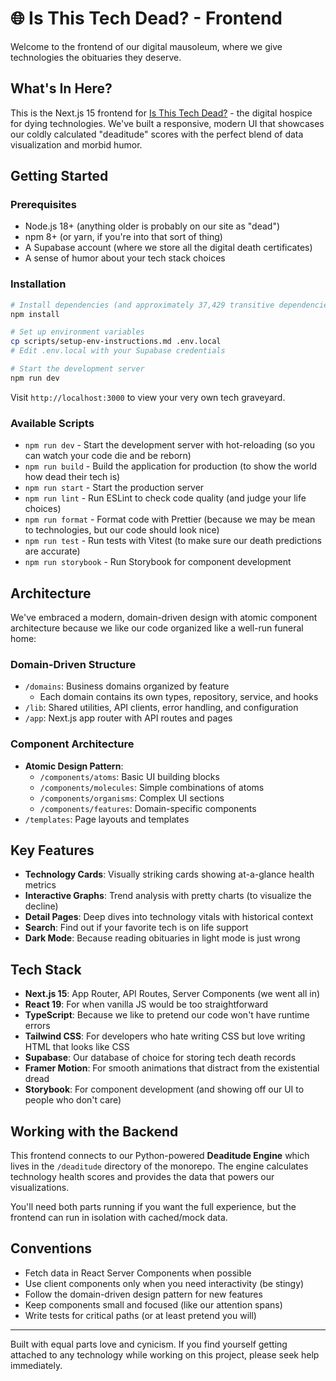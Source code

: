# 🌐 Is This Tech Dead? - Frontend

Welcome to the frontend of our digital mausoleum, where we give technologies the obituaries they deserve.

## What's In Here?

This is the Next.js 15 frontend for [Is This Tech Dead?](https://www.isthistechdead.com) - the digital hospice for dying technologies. We've built a responsive, modern UI that showcases our coldly calculated "deaditude" scores with the perfect blend of data visualization and morbid humor.

## Getting Started

### Prerequisites

- Node.js 18+ (anything older is probably on our site as "dead")
- npm 8+ (or yarn, if you're into that sort of thing)
- A Supabase account (where we store all the digital death certificates)
- A sense of humor about your tech stack choices

### Installation

```bash
# Install dependencies (and approximately 37,429 transitive dependencies)
npm install

# Set up environment variables
cp scripts/setup-env-instructions.md .env.local
# Edit .env.local with your Supabase credentials

# Start the development server
npm run dev
```

Visit `http://localhost:3000` to view your very own tech graveyard.

### Available Scripts

- `npm run dev` - Start the development server with hot-reloading (so you can watch your code die and be reborn)
- `npm run build` - Build the application for production (to show the world how dead their tech is)
- `npm run start` - Start the production server
- `npm run lint` - Run ESLint to check code quality (and judge your life choices)
- `npm run format` - Format code with Prettier (because we may be mean to technologies, but our code should look nice)
- `npm run test` - Run tests with Vitest (to make sure our death predictions are accurate)
- `npm run storybook` - Run Storybook for component development

## Architecture

We've embraced a modern, domain-driven design with atomic component architecture because we like our code organized like a well-run funeral home:

### Domain-Driven Structure

- `/domains`: Business domains organized by feature
  - Each domain contains its own types, repository, service, and hooks
- `/lib`: Shared utilities, API clients, error handling, and configuration
- `/app`: Next.js app router with API routes and pages

### Component Architecture

- **Atomic Design Pattern**:
  - `/components/atoms`: Basic UI building blocks
  - `/components/molecules`: Simple combinations of atoms
  - `/components/organisms`: Complex UI sections
  - `/components/features`: Domain-specific components
- `/templates`: Page layouts and templates

## Key Features

- **Technology Cards**: Visually striking cards showing at-a-glance health metrics
- **Interactive Graphs**: Trend analysis with pretty charts (to visualize the decline)
- **Detail Pages**: Deep dives into technology vitals with historical context
- **Search**: Find out if your favorite tech is on life support
- **Dark Mode**: Because reading obituaries in light mode is just wrong

## Tech Stack

- **Next.js 15**: App Router, API Routes, Server Components (we went all in)
- **React 19**: For when vanilla JS would be too straightforward
- **TypeScript**: Because we like to pretend our code won't have runtime errors
- **Tailwind CSS**: For developers who hate writing CSS but love writing HTML that looks like CSS
- **Supabase**: Our database of choice for storing tech death records
- **Framer Motion**: For smooth animations that distract from the existential dread
- **Storybook**: For component development (and showing off our UI to people who don't care)

## Working with the Backend

This frontend connects to our Python-powered **Deaditude Engine** which lives in the `/deaditude` directory of the monorepo. The engine calculates technology health scores and provides the data that powers our visualizations.

You'll need both parts running if you want the full experience, but the frontend can run in isolation with cached/mock data.

## Conventions

- Fetch data in React Server Components when possible
- Use client components only when you need interactivity (be stingy)
- Follow the domain-driven design pattern for new features
- Keep components small and focused (like our attention spans)
- Write tests for critical paths (or at least pretend you will)

---

Built with equal parts love and cynicism. If you find yourself getting attached to any technology while working on this project, please seek help immediately.
